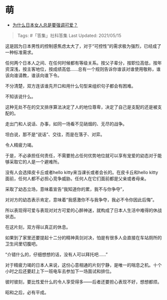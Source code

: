 # 萌

- [为什么日本女人总是要强调可爱？](https://www.zhihu.com/question/24093463/answer/1842239859)  
  
>Tags: #「答集」社科答集
>Last Updated: 2021/05/15

这是因为日本男性的控制感焦虑太大了，对于“可控性”的需求极为强烈，已经成了一种标准需求。

任何两个日本人之间、在任何时候都有等级关系。按父子辈分，按职位高低，按年资深浅，按主客地位，按成绩高低……总有一个规则告诉你谁该对谁使用敬称，谁该向谁请教，谁该向谁下令。

不分清楚，双方连该谁先开口和用什么句型来组织句子都会有困难。

不知该说什么。

这种无处不在的交叉排序算法决定了人的地位尊卑，决定了自己是支配的还是被支配的。

走出门和人说话、办事，如同一场看不见硝烟的、无尽的战争。

坦白说，那不是“说话”、交往，而是在落子、对弈。

令人精疲力竭。

于是，不必承担任何责任，不需要抢占任何优势地位就可以享有宠爱的幼态对于能够采取它的人是一个避难所。

没有人会选择皮卡丘或者hello kitty来当课长或者会长的。在皮卡丘和hello kitty面前，任何人都不必担心竞争威胁。任何人在它们面前都是父亲或者母亲。

采取了幼态立场，意味着宣告“我知道你的累，我不与你争夺”，

对对方的幼态表示肯定，意味着“我感激你不与我争夺，我必不令你因此后悔”。

所以表现得可爱与表现对对方可爱的心醉神迷，就构成了日本人生活中难得的休战状态。

在这片刻，双方得以真正的休息。

如果到了家里还要提起十二分的精神真剑对决，怕是有很多人会直接在车站厕所的卫生间里切腹吧。

“介错什么的，仔细想想的话，没有人可以拜托吧……”

对于精疲力竭的日本人来说，这份心意相通的片刻宁静，是唯一的喘息之机。十个小时之后还要赶上下一班电车去参加下一场面试和排位。

彼时彼刻，要比性爱什么的令人享受得多——后者还要担心表现不好，想想都烦。

  

昭和之后，必有平成。